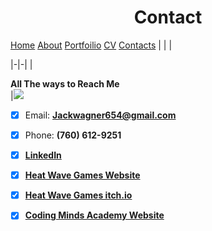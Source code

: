 # <center> Contact

[Home](index.md) [About](About.md) [Portfoilio](Portfolio.md) [CV](CV.md) [Contacts](Contact.md) 
| | |
  
|-|-|
|<div style = "width:300px;"> **All The ways to Reach Me** </div>|![](https://cdn.discordapp.com/attachments/969018400695259199/1025487061303709746/Me.PNG)
- [x] Email: **Jackwagner654@gmail.com**
- [x] Phone: **(760) 612-9251**
- [x] [**LinkedIn**](http://www.linkedin.com/in/jack-wagner-90a089201)

- [x] [**Heat Wave Games Website**](https://hwavegames.com/)
- [x] [**Heat Wave Games itch.io**](https://heat-wave-games.itch.io/)
- [x] [**Coding Minds Academy Website**](https://codingmindsacademy.com/)

